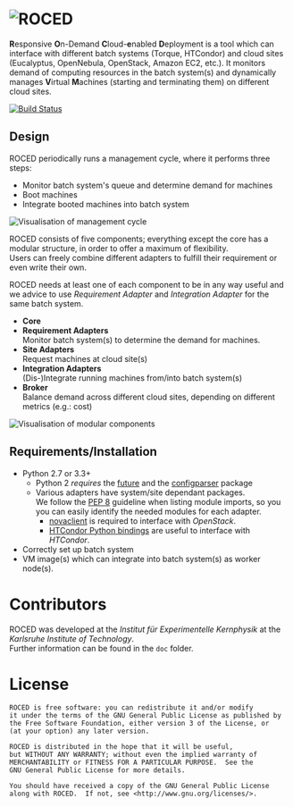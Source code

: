# ![ROCED][logo]
**R**esponsive **O**n-Demand **C**loud-**e**nabled **D**eployment is a tool which can interface with different batch systems (Torque, HTCondor) and cloud sites (Eucalyptus, OpenNebula, OpenStack, Amazon EC2, etc.).
It monitors demand of computing resources in the batch system(s) and dynamically manages **V**irtual **M**achines (starting and terminating them) on different cloud sites.

[![Build Status](https://travis-ci.org/roced-scheduler/ROCED.svg?branch=master)](https://travis-ci.org/roced-scheduler/ROCED)

## Design

ROCED periodically runs a management cycle, where it performs three steps:
* Monitor batch system's queue and determine demand for machines
* Boot machines
* Integrate booted machines into batch system

![Visualisation of management cycle][workflow]

ROCED consists of five components; everything except the core has a modular structure, in order to offer a maximum of flexibility.  
Users can freely combine different adapters to fulfill their requirement or even write their own.  

ROCED needs at least one of each component to be in any way useful and we advice to use _Requirement Adapter_ and _Integration Adapter_ for the same batch system.
* **Core**
* **Requirement Adapters**  
  Monitor batch system(s) to determine the demand for machines.
* **Site Adapters**  
Request machines at cloud site(s)
* **Integration Adapters**  
(Dis-)Integrate running machines from/into batch system(s)
* **Broker**  
Balance demand across different cloud sites, depending on different metrics (e.g.: cost)

![Visualisation of modular components][design]

## Requirements/Installation
* Python 2.7 or 3.3+
    * Python 2 _requires_ the [future](http://python-future.org/) and the [configparser](https://pypi.python.org/pypi/configparser) package
    * Various adapters have system/site dependant packages.  
We follow the [PEP 8](https://www.python.org/dev/peps/pep-0008/#imports) guideline when listing module imports, so you you can easily identify the needed modules for each adapter.  
        * [novaclient](https://pypi.python.org/pypi/python-novaclient/) is required to interface with _OpenStack_.
        * [HTCondor Python bindings](https://research.cs.wisc.edu/htcondor/manual/latest/6_7Python_Bindings.html) are useful to interface with _HTCondor_.
* Correctly set up batch system
* VM image(s) which can integrate into batch system(s) as worker node(s).

# Contributors
ROCED was developed at the _Institut für Experimentelle Kernphysik_ at the _Karlsruhe Institute of Technology_.  
Further information can be found in the `doc` folder.
# License
    ROCED is free software: you can redistribute it and/or modify
    it under the terms of the GNU General Public License as published by
    the Free Software Foundation, either version 3 of the License, or
    (at your option) any later version.

    ROCED is distributed in the hope that it will be useful,
    but WITHOUT ANY WARRANTY; without even the implied warranty of
    MERCHANTABILITY or FITNESS FOR A PARTICULAR PURPOSE.  See the
    GNU General Public License for more details.

    You should have received a copy of the GNU General Public License
    along with ROCED.  If not, see <http://www.gnu.org/licenses/>.

[logo]: https://cdn.rawgit.com/roced-scheduler/ROCED/master/doc/roced_logo.svg
[design]: https://cdn.rawgit.com/roced-scheduler/ROCED/master/doc/roced_design.svg
[workflow]: https://cdn.rawgit.com/roced-scheduler/ROCED/master/doc/roced_workflow.svg
